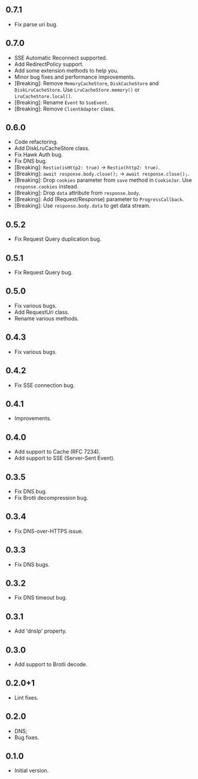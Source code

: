 ## 0.7.1
 - Fix parse uri bug.

## 0.7.0
 - SSE Automatic Reconnect supported.
 - Add RedirectPolicy support.
 - Add some extension methods to help you.
 - Minor bug fixes and performance improvements.
 - [Breaking]: Remove `MemoryCacheStore`, `DiskCacheStore` and `DiskLruCacheStore`. Use `LruCacheStore.memory()` or `LruCacheStore.local()`.
 - [Breaking]: Rename `Event` to `SseEvent`.
 - [Breaking]: Remove `ClientAdapter` class.

## 0.6.0
 - Code refactoring.
 - Add DiskLruCacheStore class.
 - Fix Hawk Auth bug.
 - Fix DNS bug.
 - [Breaking]: `Restio(isHttp2: true)` -> `Restio(http2: true)`.
 - [Breaking]: `await response.body.close();` -> `await response.close();`.
 - [Breaking]: Drop `cookies` parameter from `save` method in `CookieJar`. Use `response.cookies` instead.
 - [Breaking]: Drop `data` attribute from `response.body`.
 - [Breaking]: Add (Request/Response) parameter to `ProgressCallback`.
 - [Breaking]: Use `response.body.data` to get data stream.

## 0.5.2
 - Fix Request Query duplication bug.

## 0.5.1
 - Fix Request Query bug.

## 0.5.0

- Fix various bugs.
- Add RequestUri class.
- Rename various methods.

## 0.4.3

- Fix various bugs.

## 0.4.2

- Fix SSE connection bug.

## 0.4.1

- Improvements.

## 0.4.0

- Add support to Cache (RFC 7234).
- Add support to SSE (Server-Sent Event).

## 0.3.5

- Fix DNS bug.
- Fix Brotli decompression bug.

## 0.3.4

- Fix DNS-over-HTTPS issue.

## 0.3.3

- Fix DNS bugs.

## 0.3.2

- Fix DNS timeout bug.

## 0.3.1

- Add 'dnsIp' property.

## 0.3.0

- Add support to Brotli decode.

## 0.2.0+1

- Lint fixes.

## 0.2.0

- DNS;
- Bug fixes.

## 0.1.0

- Initial version.
